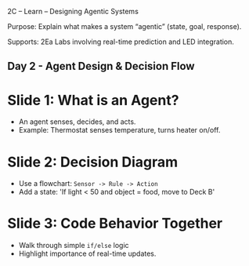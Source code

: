 2C – Learn – Designing Agentic Systems

Purpose: Explain what makes a system “agentic” (state, goal, response).

Supports: 2Ea Labs involving real-time prediction and LED integration.

## Day 2 - Agent Design & Decision Flow
# Slide 1: What is an Agent?
- An agent senses, decides, and acts.
- Example: Thermostat senses temperature, turns heater on/off.

# Slide 2: Decision Diagram
- Use a flowchart: `Sensor -> Rule -> Action`
- Add a state: 'If light < 50 and object = food, move to Deck B'

# Slide 3: Code Behavior Together
- Walk through simple `if/else` logic
- Highlight importance of real-time updates.

